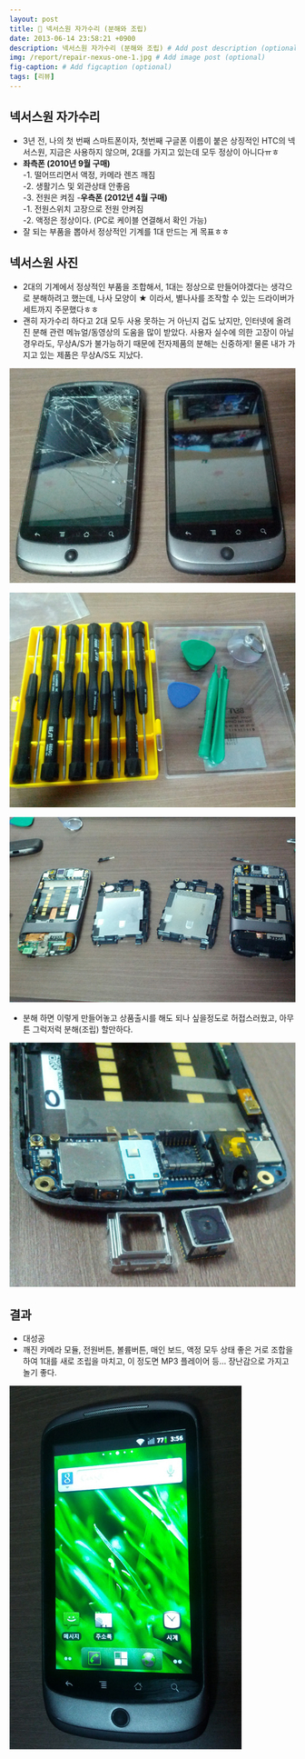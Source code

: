 ```yaml
---
layout: post
title: 🔎 넥서스원 자가수리 (분해와 조립)
date: 2013-06-14 23:58:21 +0900
description: 넥서스원 자가수리 (분해와 조립) # Add post description (optional)
img: /report/repair-nexus-one-1.jpg # Add image post (optional)
fig-caption: # Add figcaption (optional)
tags: [리뷰]
---
```


## 넥서스원 자가수리
- 3년 전, 나의 첫 번째 스마트폰이자, 첫번째 구글폰 이름이 붙은 상징적인 HTC의 넥서스원, 지금은 사용하지 않으며, 2대를 가지고 있는데 모두 정상이 아니다ㅠㅎ
- **좌측폰 (2010년 9월 구매)**  
-1. 떨어뜨리면서  액정, 카메라 렌즈 깨짐  
-2. 생활기스 및 외관상태 안좋음  
-3.  전원은 켜짐
-**우측폰 (2012년 4월 구매)**  
-1.  전원스위치 고장으로 전원 안켜짐  
-2.  액정은 정상이다. (PC로 케이블 연결해서 확인 가능)
- 잘 되는 부품을 뽑아서 정상적인 기계를 1대 만드는 게 목표ㅎㅎ

## 넥서스원 사진
- 2대의 기계에서 정상적인 부품을 조합해서, 1대는 정상으로 만들어야겠다는 생각으로 분해하려고 했는데, 나사 모양이 ★ 이라서, 별나사를 조작할 수 있는 드라이버가 세트까지 주문했다ㅎㅎ
- 괜히 자가수리 하다고  2대 모두 사용 못하는 거 아닌지 겁도 났지만, 인터넷에 올려진 분해 관련 메뉴얼/동영상의 도움을 많이 받았다. 사용자 실수에 의한 고장이 아닐 경우라도, 무상A/S가 불가능하기 때문에 전자제품의 분해는 신중하게! 물론 내가 가지고 있는 제품은 무상A/S도 지났다.

![repair-nexus-one-1.jpg](/img/in-post/repair-nexus-one-1.jpg)

![repair-nexus-one-2.jpg](/img/in-post/repair-nexus-one-2.jpg)

![repair-nexus-one-3.jpg](/img/in-post/repair-nexus-one-3.jpg)

- 분해 하면 이렇게 만들어놓고 상품출시를 해도 되나 싶을정도로 허접스러웠고, 아무튼 그럭저럭 분해(조립) 할만하다.

![repair-nexus-one-4.jpg](/img/in-post/repair-nexus-one-4.jpg)

## 결과
- 대성공
- 깨진 카메라 모듈, 전원버튼, 볼륨버튼, 매인 보드, 액정 모두 상태 좋은 거로 조합을 하여 1대를 새로 조립을 마치고, 이 정도면 MP3 플레이어 등… 장난감으로 가지고 놀기 좋다.

![repair-nexus-one-5.jpg](/img/in-post/repair-nexus-one-5.jpg)
